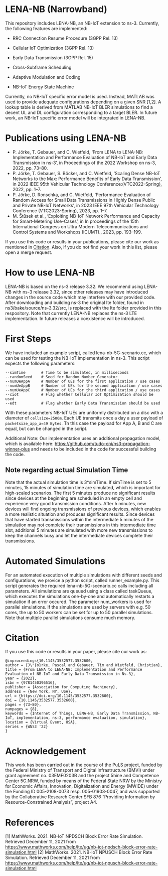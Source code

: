 # LENA-NB (Narrowband)
This repository includes LENA-NB, an NB-IoT extension to ns-3. Currently, the following features are implemented:

- RRC Connection Resume Procedure (3GPP Rel. 13)
- Cellular IoT Optimization (3GPP Rel. 13)
- Early Data Transmission (3GPP Rel. 15)

- Cross-Subframe Scheduling
- Adaptive Modulation and Coding
- NB-IoT Energy State Machine

Currently, no NB-IoT specific error model is used. Instead, MATLAB was used to provide adequate configurations depending on a given SNR [1,2]. 
A lookup table is derived from MATLAB NB-IoT BLER simulations to find a decent UL and DL configuration corresponding to a target BLER.
In future work, an NB-IoT specific error model will be integrated in LENA-NB.

# Publications using LENA-NB
- P. Jörke, T. Gebauer, and C. Wietfeld, ‘From LENA to LENA-NB: Implementation and Performance Evaluation of NB-IoT and Early Data Transmission in ns-3’, in Proceedings of the 2022 Workshop on ns-3, 2022, pp. 73–80.
- P. Jörke, T. Gebauer, S. Böcker, and C. Wietfeld, ‘Scaling Dense NB-IoT Networks to the Max: Performance Benefits of Early Data Transmission’, in 2022 IEEE 95th Vehicular Technology Conference:(VTC2022-Spring), 2022, pp. 1–7.
- P. Jörke, D. Ronschka, and C. Wietfeld, ‘Performance Evaluation of Random Access for Small Data Transmissions in Highly Dense Public and Private NB-IoT Networks’, in 2023 IEEE 97th Vehicular Technology Conference (VTC2023-Spring), 2023, pp. 1–7.
- M. Štůsek et al., ‘Exploiting NB-IoT Network Performance and Capacity for Smart-Metering Use-Cases’, in In proceedings of the 15th International Congress on Ultra Modern Telecommunications and Control Systems and Workshops (ICUMT)., 2023, pp. 193–199.

If you use this code or results in your publications, please cite our work as mentioned in [Citation](#citation). Also, if you do not find your work in this list, please open a merge request. 
# How to use LENA-NB 

LENA-NB is based on the ns-3 release 3.32. We recommend using LENA-NB with ns-3 release 3.32, since other releases may have introduced changes in the source code 
which may interfere with our provided code. 
After downloading and building ns-3 the original lte folder, found in ns3/bake/source/ns-3.32/src, is replaced with the lte folder provided in this respository. 
Note that currently LENA-NB replaces the ns-3 LTE implementation. In future releases a coexistence will be introduced. 

# First Steps 

We have included an example script, called lena-nb-5G-scenario.cc, which can be used for testing the NB-IoT implementation in ns-3. This script expects the 
following parameters:

```
--simTime       # Time to be simulated, in milliseconds
--randomSeed    # Seed for Random Number Generator
--numUeAppA     # Number of UEs for the first application / use cases
--numUeAppB     # Number of UEs for the second application / use cases
--numUeAppC     # Number of UEs for the third application / use cases
--ciot          # Flag whether Cellular IoT Optimization should be used
--edt           # Flag whether Early Data Transmission should be used
```

With these parameters NB-IoT UEs are uniformly distributed on a disc with a diameter of ```cellsize=2500m```. Each UE transmits once a day a user payload 
of ```packetsize_app_a=49 Bytes```. Tn this case the payload for App A, B and C are equal, but can be changed in the script.

Additional Note: 
Our implementation uses an additional propagation model, which is available here: https://github.com/tudo-cni/ns3-propagation-winner-plus and needs to be included in the code for successful building the code.

## Note regarding actual Simulation Time
Note that the actual simulation time is 3*simTime. If simTime is set to 5 minutes, 15 minutes of simulation time are simulated, which is important for high-scaled 
scenarios. The first 5 minutes produce no significant results since devices at the beginning are scheduled in an empty cell and experience very good transmission 
conditions. After 5 minutes, new devices will find ongoing transmissions of previous devices, which enables a more realistic situation and produces significant 
results. Since devices that have started transmissions within the intermediate 5 minutes of the simulation may not complete their transmissions in this intermediate 
time slot, additional 5 minutes are simulated with more new transmissions to keep the channels busy and let the intermediate devices complete their transmissions.

# Automated Simulations  

For an automated execution of multiple simulations with different seeds and configurations, we provice a python script, called runner_example.py. This script 
generates the required lena-nb-5G-scenario.cc calls including all parameters. All simulations are queued using a class called taskQueue, which executes the simulations 
one-by-one and automatically restarts a simulation if an error occured. The parameter num_workers is used for parallel simulations. If the simulations are used by 
servers with e.g. 50 cores, the up to 50 workers can be set for up to 50 parallel simulations. Note that multiple parallel simulations consume much memory. 

# Citation
If you use this code or results in your paper, please cite our work as:
```
@inproceedings{10.1145/3532577.3532600,
author = {J\"{o}rke, Pascal and Gebauer, Tim and Wietfeld, Christian},
title = {From LENA to LENA-NB: Implementation and Performance Evaluation of NB-IoT and Early Data Transmission in Ns-3},
year = {2022},
isbn = {9781450396516},
publisher = {Association for Computing Machinery},
address = {New York, NY, USA},
url = {https://doi.org/10.1145/3532577.3532600},
doi = {10.1145/3532577.3532600},
pages = {73–80},
numpages = {8},
keywords = {Internet of Things, LENA-NB, Early Data Transmission, NB-IoT, implementation, ns-3, performance evaluation, simulation},
location = {Virtual Event, USA},
series = {WNS3 '22}
}
```

# Acknowledgement
This work has been carried out in the course of the PuLS project, funded by the Federal Ministry of Transport and Digital Infrastructure (BMVI) under grant agreement no. 03EMF0203B and the project 5hine and Competence Center 5G.NRW, funded by means of the Federal State NRW by the Ministry for Economic Affairs, Innovation, Digitalization and Energy (MWIDE) under the Funding ID 005-2108-0073 resp. 005-01903-0047, and was supported by the Collaborative Research Center SFB 876 “Providing Information by Resource-Constrained Analysis”, project A4.

# References

[1] MathWorks. 2021. NB-IoT NPDSCH Block Error Rate Simulation. Retrieved December 11, 2021 from https://www.mathworks.com/help/lte/ug/nb-iot-npdsch-block-error-rate-simulation.html
[2] MathWorks. 2021. NB-IoT NPUSCH Block Error Rate Simulation. Retrieved December 11, 2021 from https://www.mathworks.com/help/lte/ug/nb-iot-npusch-block-error-rate-simulation.html
